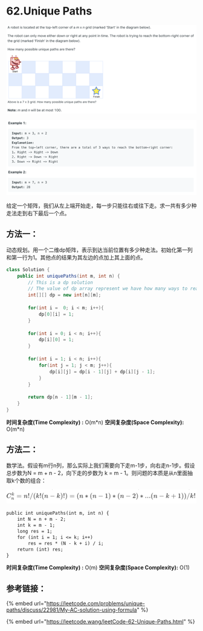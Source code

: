 # 62.Unique Paths

![](.gitbook/assets/image%20%289%29.png)

![](.gitbook/assets/image%20%2850%29.png)

给定一个矩阵，我们从左上端开始走，每一步只能往右或往下走。求一共有多少种走法走到右下最后一个点。

## 方法一：

动态规划。用一个二维dp矩阵，表示到达当前位置有多少种走法。初始化第一列和第一行为1。其他点的结果为其左边的点加上其上面的点。

```java
class Solution {
    public int uniquePaths(int m, int n) {
        // This is a dp solution
        // The value of dp array represent we have how many ways to reah that position
        int[][] dp = new int[n][m];
        
        for(int i =  0; i < m; i++){
            dp[0][i] = 1;
        }
        
        for(int i = 0; i < n; i++){
            dp[i][0] = 1;
        }
        
        for(int i = 1; i < n; i++){
            for(int j = 1; j < m; j++){
                dp[i][j] = dp[i - 1][j] + dp[i][j - 1];
            }
        }
        
        return dp[n - 1][m - 1];
    }
}
```

**时间复杂度\(Time Complexity\) :** O\(m\*n\)          **空间复杂度\(Space Complexity\):** O\(m\*n\)

## 方法二：

数学法。假设有m行n列，那么实际上我们需要向下走m-1步，向右走n-1步。假设总步数为N = m + n - 2，向下走的步数为 k = m - 1。则问题的本质是从n里面抽取k个数的组合：

![](.gitbook/assets/image%20%2811%29.png)

```text
public int uniquePaths(int m, int n) {
    int N = n + m - 2; 
    int k = m - 1;  
    long res = 1; 
    for (int i = 1; i <= k; i++)
        res = res * (N - k + i) / i;
    return (int) res; 
}
```

**时间复杂度\(Time Complexity\) :** O\(m\)          **空间复杂度\(Space Complexity\):** O\(1\)

## 参考链接：

{% embed url="https://leetcode.com/problems/unique-paths/discuss/22981/My-AC-solution-using-formula" %}

{% embed url="https://leetcode.wang/leetCode-62-Unique-Paths.html" %}



